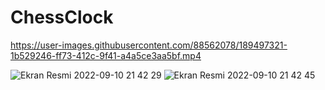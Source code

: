 # ChessClock


https://user-images.githubusercontent.com/88562078/189497321-1b529246-ff73-412c-9f41-a4a5ce3aa5bf.mp4


![Ekran Resmi 2022-09-10 21 42 29](https://user-images.githubusercontent.com/88562078/189497345-db9f4750-432c-43b8-9c6f-87d9da3b0081.png)
![Ekran Resmi 2022-09-10 21 42 45](https://user-images.githubusercontent.com/88562078/189497343-dab50d76-4db0-4e46-9d20-db7eefb4619d.png)


